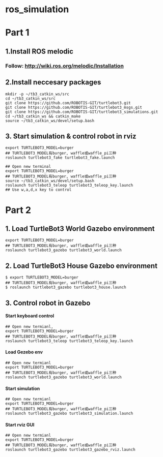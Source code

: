 # ros_simulation
# Part 1
## 1.Install ROS melodic
### Follow: http://wiki.ros.org/melodic/Installation

## 2.Install neccesary packages
```
mkdir -p ~/tb3_catkin_ws/src 
cd ~/tb3_catkin_ws/src
git clone https://github.com/ROBOTIS-GIT/turtlebot3.git
git clone https://github.com/ROBOTIS-GIT/turtlebot3_msgs.git
git clone https://github.com/ROBOTIS-GIT/turtlebot3_simulations.git
cd ~/tb3_catkin_ws && catkin_make
source ~/tb3_catkin_ws/devel/setup.bash
```

## 3. Start simulation & control robot in rviz
```
export TURTLEBOT3_MODEL=burger
## TURTLEBOT3_MODEL有burger, waffle或waffle_pi三种
roslaunch turtlebot3_fake turtlebot3_fake.launch
```

```
## Open new terminal
export TURTLEBOT3_MODEL=burger
## TURTLEBOT3_MODEL有burger, waffle或waffle_pi三种
source ~/tb3_catkin_ws/devel/setup.bash
roslaunch turtlebot3_teleop turtlebot3_teleop_key.launch
## Use w,a,d,x key to control
```
# Part 2
## 1. Load TurtleBot3 World Gazebo environment
```
export TURTLEBOT3_MODEL=burger
## TURTLEBOT3_MODEL有burger, waffle或waffle_pi三种    
roslaunch turtlebot3_gazebo turtlebot3_world.launch
```
## 2. Load TurtleBot3 House Gazebo environment
```
$ export TURTLEBOT3_MODEL=burger
## TURTLEBOT3_MODEL有burger, waffle或waffle_pi三种
$ roslaunch turtlebot3_gazebo turtlebot3_house.launch
```
## 3. Control robot in Gazebo

#### Start keyboard control
```
## Open new termianl, 
export TURTLEBOT3_MODEL=burger
## TURTLEBOT3_MODEL有burger, waffle或waffle_pi三种    
roslaunch turtlebot3_teleop turtlebot3_teleop_key.launch
```
#### Load Gezebo env
```
## Open new termianl
export TURTLEBOT3_MODEL=burger
## TURTLEBOT3_MODEL有burger, waffle或waffle_pi三种   
roslaunch turtlebot3_gazebo turtlebot3_world.launch
```
#### Start simulation
```
## Open new termianl
export TURTLEBOT3_MODEL=burger
## TURTLEBOT3_MODEL有burger, waffle或waffle_pi三种  
roslaunch turtlebot3_gazebo turtlebot3_simulation.launch
```
#### Start rviz GUI
``` 
## Open new termianl
export TURTLEBOT3_MODEL=burger
## TURTLEBOT3_MODEL有burger, waffle或waffle_pi三种  
roslaunch turtlebot3_gazebo turtlebot3_gazebo_rviz.launch
```
``````
``````
``````
